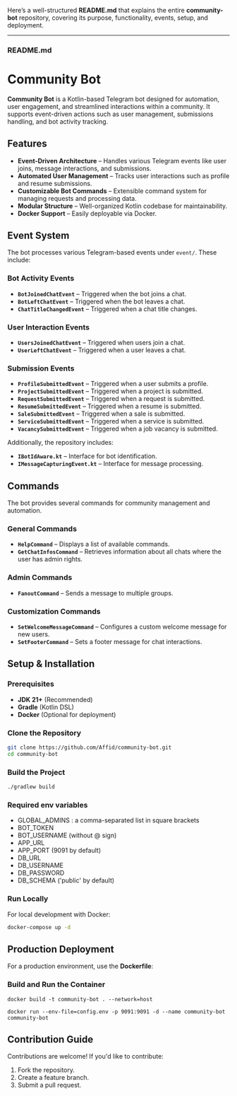 Here’s a well-structured **README.md** that explains the entire **community-bot** repository, covering its purpose, functionality, events, setup, and deployment.

---

### **README.md**

# Community Bot

**Community Bot** is a Kotlin-based Telegram bot designed for automation, user engagement, and streamlined interactions within a community. It supports event-driven actions such as user management, submissions handling, and bot activity tracking.

## Features

- **Event-Driven Architecture** – Handles various Telegram events like user joins, message interactions, and submissions.
- **Automated User Management** – Tracks user interactions such as profile and resume submissions.
- **Customizable Bot Commands** – Extensible command system for managing requests and processing data.
- **Modular Structure** – Well-organized Kotlin codebase for maintainability.
- **Docker Support** – Easily deployable via Docker.

## Event System

The bot processes various Telegram-based events under `event/`. These include:

### **Bot Activity Events**
- **`BotJoinedChatEvent`** – Triggered when the bot joins a chat.
- **`BotLeftChatEvent`** – Triggered when the bot leaves a chat.
- **`ChatTitleChangedEvent`** – Triggered when a chat title changes.

### **User Interaction Events**
- **`UsersJoinedChatEvent`** – Triggered when users join a chat.
- **`UserLeftChatEvent`** – Triggered when a user leaves a chat.

### **Submission Events**
- **`ProfileSubmittedEvent`** – Triggered when a user submits a profile.
- **`ProjectSubmittedEvent`** – Triggered when a project is submitted.
- **`RequestSubmittedEvent`** – Triggered when a request is submitted.
- **`ResumeSubmittedEvent`** – Triggered when a resume is submitted.
- **`SaleSubmittedEvent`** – Triggered when a sale is submitted.
- **`ServiceSubmittedEvent`** – Triggered when a service is submitted.
- **`VacancySubmittedEvent`** – Triggered when a job vacancy is submitted.

Additionally, the repository includes:
- **`IBotIdAware.kt`** – Interface for bot identification.
- **`IMessageCapturingEvent.kt`** – Interface for message processing.

## Commands

The bot provides several commands for community management and automation.

### **General Commands**
- **`HelpCommand`** – Displays a list of available commands.
- **`GetChatInfosCommand`** – Retrieves information about all chats where the user has admin rights.

### **Admin Commands**
- **`FanoutCommand`** – Sends a message to multiple groups.

### **Customization Commands**
- **`SetWelcomeMessageCommand`** – Configures a custom welcome message for new users.
- **`SetFooterCommand`** – Sets a footer message for chat interactions.

## Setup & Installation

### **Prerequisites**
- **JDK 21+** (Recommended)
- **Gradle** (Kotlin DSL)
- **Docker** (Optional for deployment)

### **Clone the Repository**
```sh
git clone https://github.com/Affid/community-bot.git
cd community-bot
```

### **Build the Project**
```sh
./gradlew build
```

### **Required env variables**
- GLOBAL_ADMINS : a comma-separated list in square brackets
- BOT_TOKEN
- BOT_USERNAME (without @ sign)
- APP_URL
- APP_PORT (9091 by default)
- DB_URL
- DB_USERNAME
- DB_PASSWORD
- DB_SCHEMA ('public' by default)

### **Run Locally**
For local development with Docker:
```sh
docker-compose up -d
```

## Production Deployment

For a production environment, use the **Dockerfile**:

### **Build and Run the Container**
```shell
docker build -t community-bot . --network=host
```

```shell
docker run --env-file=config.env -p 9091:9091 -d --name community-bot community-bot
```

## Contribution Guide

Contributions are welcome! If you'd like to contribute:
1. Fork the repository.
2. Create a feature branch.
3. Submit a pull request.
